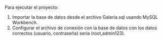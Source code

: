 Para ejecutar el proyecto:
1. Importar la base de datos desde el archivo Galeria.sql usando MySQL Workbench.
2. Configurar el archivo de conexión con la base de datos con los datos correctos (usuario, contraseña)  seria (root,admin123).
